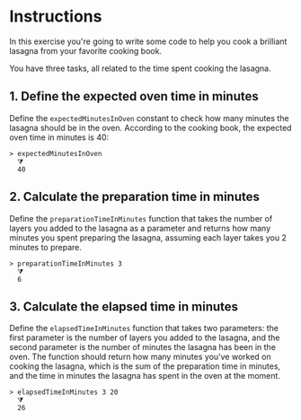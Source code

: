 # Instructions

In this exercise you're going to write some code to help you cook a brilliant lasagna from your favorite cooking book.

You have three tasks, all related to the time spent cooking the lasagna.

## 1. Define the expected oven time in minutes

Define the `expectedMinutesInOven` constant to check how many minutes the lasagna should be in the oven. According to the cooking book, the expected oven time in minutes is 40:

```
> expectedMinutesInOven
  ⧩
  40
```

## 2. Calculate the preparation time in minutes

Define the `preparationTimeInMinutes` function that takes the number of layers you added to the lasagna as a parameter and returns how many minutes you spent preparing the lasagna, assuming each layer takes you 2 minutes to prepare.

```
> preparationTimeInMinutes 3
  ⧩
  6
```

## 3. Calculate the elapsed time in minutes

Define the `elapsedTimeInMinutes` function that takes two parameters: the first parameter is the number of layers you added to the lasagna, and the second parameter is the number of minutes the lasagna has been in the oven. The function should return how many minutes you've worked on cooking the lasagna, which is the sum of the preparation time in minutes, and the time in minutes the lasagna has spent in the oven at the moment.

```
> elapsedTimeInMinutes 3 20
  ⧩
  26
```
